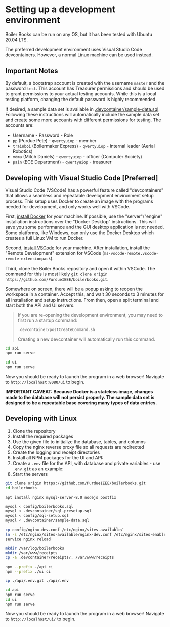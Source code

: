 # Setting up a development environment

Boiler Books can be run on any OS, but it has been tested with Ubuntu 20.04 LTS.

The preferred development environment uses Visual Studio Code devcontainers. However, a normal Linux machine can be used instead.

## Important Notes

By default, a bootstrap account is created with the username `master` and the password `test`.
This account has Treasurer permissions and should be used to grant permissions to your actual testing accounts.
While this is a local testing platform, changing the default password is highly recommended.

If desired, a sample data set is available in [.devcontainer/sample-data.sql](/.devcontainer/sample-data.sql).
Following these instructions will automatically include the sample data set and create some more  accounts with different permissions for testing.
The accounts are:

* Username - Password - Role
* `pp` (Purdue Pete)               - `qwertyuiop` - member
* `trainboi` (Boilermaker Express) - `qwertyuiop` - internal leader (Aerial Robotics)
* `mdma` (Mitch Daniels)           - `qwertyuiop` - officer (Computer Society)
* `pain` (ECE Department)          - `qwertyuiop` - treasurer

## Developing with Visual Studio Code \[Preferred\]

Visual Studio Code (VSCode) has a powerful feature called "devcontainers" that allows a seamless and repeatable development environment setup process.
This setup uses Docker to create an image with the programs needed for development, and only works well with VSCode.

First, [install Docker](https://docs.docker.com/engine/install/) for your machine.
If possible, use the "server"/"engine" installation instructions over the "Docker Desktop" instructions.
This will save you some performance and the GUI desktop application is not needed.
Some platforms, like Windows, can only use the Docker Desktop which creates a full Linux VM to run Docker.

Second, [install VSCode](https://code.visualstudio.com/Download) for your machine.
After installation, install the "Remote Development" extension for VSCode (`ms-vscode-remote.vscode-remote-extensionpack`).

Third, clone the Boiler Books repository and open it within VSCode.
The command for this is most likely `git clone origin https://github.com/PurdueIEEE/boilerbooks.git`.

Somewhere on screen, there will be a popup asking to reopen the workspace in a container.
Accept this, and wait 30 seconds to 3 minutes for all installation and setup instructions.
From then, open a split terminal and start both the API and UI servers.

> If you are re-opening the development environment, you may need to first run a startup command:
>
> `.devcontainer/postCreateCommand.sh`
>
> Creating a new devcontainer will automatically run this command.

```sh
cd api
npm run serve

cd ui
npm run serve
```

Now you should be ready to launch the program in a web browser!
Navigate to `http://localhost:8080/ui` to begin.

**IMPORTANT CAVEAT: Because Docker is a stateless image, changes made to the database will not persist properly. The sample data set is designed to be a repeatable base covering many types of data entries.**

## Developing with Linux

1. Clone the repository
2. Install the required packages
3. Use the given file to initialize the database, tables, and columns
4. Copy the nginx reverse proxy file so all requests are redirected
5. Create the logging and receipt directories
6. Install all NPM packages for the UI and API:
7. Create a `.env` file for the API, with database and private variables - use `.env.git` as an example:
8. Start the servers

```sh
git clone origin https://github.com/PurdueIEEE/boilerbooks.git
cd boilerbooks

apt install nginx mysql-server-8.0 nodejs postfix

mysql < config/boilerbooks.sql
mysql < .devcontainer/sql-presetup.sql
mysql < config/sql-setup.sql
mysql < .devcontainer/sample-data.sql

cp config/nginx-dev.conf /etc/nginx/sites-available/
ln -s /etc/nginx/sites-available/nginx-dev.conf /etc/nginx/sites-enabled/boilerbooks-dev.conf
service nginx reload

mkdir /var/log/boilerbooks
mkdir /var/www/receipts
cp -a .devcontainer/receipts/. /var/www/receipts

npm --prefix ./api ci
npm --prefix ./ui ci

cp ./api/.env.git ./api/.env

cd api
npm run serve
cd ui
npm run serve
```

Now you should be ready to launch the program in a web browser! Navigate to `http://localhost/ui/` to begin.
